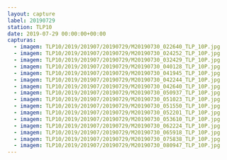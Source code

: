```yaml
---
layout: capture
label: 20190729
station: TLP10
date: 2019-07-29 00:00:00+00:00
capturas:
  - imagem: TLP10/2019/201907/20190729/M20190730_022640_TLP_10P.jpg
  - imagem: TLP10/2019/201907/20190729/M20190730_024252_TLP_10P.jpg
  - imagem: TLP10/2019/201907/20190729/M20190730_032429_TLP_10P.jpg
  - imagem: TLP10/2019/201907/20190729/M20190730_040128_TLP_10P.jpg
  - imagem: TLP10/2019/201907/20190729/M20190730_041945_TLP_10P.jpg
  - imagem: TLP10/2019/201907/20190729/M20190730_042244_TLP_10P.jpg
  - imagem: TLP10/2019/201907/20190729/M20190730_042640_TLP_10P.jpg
  - imagem: TLP10/2019/201907/20190729/M20190730_050937_TLP_10P.jpg
  - imagem: TLP10/2019/201907/20190729/M20190730_051023_TLP_10P.jpg
  - imagem: TLP10/2019/201907/20190729/M20190730_051550_TLP_10P.jpg
  - imagem: TLP10/2019/201907/20190729/M20190730_052201_TLP_10P.jpg
  - imagem: TLP10/2019/201907/20190729/M20190730_053610_TLP_10P.jpg
  - imagem: TLP10/2019/201907/20190729/M20190730_062224_TLP_10P.jpg
  - imagem: TLP10/2019/201907/20190729/M20190730_065918_TLP_10P.jpg
  - imagem: TLP10/2019/201907/20190729/M20190730_075838_TLP_10P.jpg
  - imagem: TLP10/2019/201907/20190729/M20190730_080947_TLP_10P.jpg
---
```

